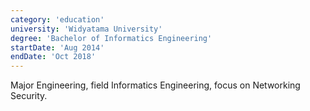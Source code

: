 ```yaml
---
category: 'education'
university: 'Widyatama University'
degree: 'Bachelor of Informatics Engineering'
startDate: 'Aug 2014'
endDate: 'Oct 2018'
---
```


Major Engineering, field Informatics Engineering, focus on Networking Security.
